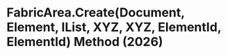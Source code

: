 # FabricArea.Create(Document, Element, IList<CurveLoop>, XYZ, XYZ, ElementId, ElementId) Method (2026)

﻿